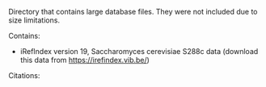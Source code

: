 Directory that contains large database files. They were not included due to size limitations.

Contains:

- iRefIndex version 19, Saccharomyces cerevisiae S288c data (download this data from https://irefindex.vib.be/)

Citations:
